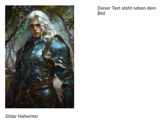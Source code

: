 



<div style="width: 300px; float: left;">
<p><img src="elvenpaladin01.png" width="224" height="336" alt="Test" /></p>
<p>Sildar Hallwinter</p>
</div>
<p style="margin-left: 170px">Dieser Text steht neben dem Bild</p>



